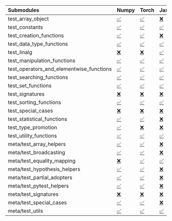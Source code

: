 | Submodules                               | Numpy                                                                                                                           | Torch                                                                                                                           | Jax                                                                                                                             | Tensorflow                                                                                                                      |
|:-----------------------------------------|:--------------------------------------------------------------------------------------------------------------------------------|:--------------------------------------------------------------------------------------------------------------------------------|:--------------------------------------------------------------------------------------------------------------------------------|:--------------------------------------------------------------------------------------------------------------------------------|
| test_array_object                        | <a href="https://github.com/unifyai/ivy/runs/8252723634?check_suite_focus=true" rel="noopener noreferrer" target="_blank">✅</a> | <a href="https://github.com/unifyai/ivy/runs/8252728279?check_suite_focus=true" rel="noopener noreferrer" target="_blank">✅</a> | <a href="https://github.com/unifyai/ivy/runs/8252733250?check_suite_focus=true" rel="noopener noreferrer" target="_blank">❌</a> | <a href="https://github.com/unifyai/ivy/runs/8252737710?check_suite_focus=true" rel="noopener noreferrer" target="_blank">✅</a> |
| test_constants                           | <a href="https://github.com/unifyai/ivy/runs/8252723796?check_suite_focus=true" rel="noopener noreferrer" target="_blank">✅</a> | <a href="https://github.com/unifyai/ivy/runs/8252728575?check_suite_focus=true" rel="noopener noreferrer" target="_blank">✅</a> | <a href="https://github.com/unifyai/ivy/runs/8252733434?check_suite_focus=true" rel="noopener noreferrer" target="_blank">✅</a> | <a href="https://github.com/unifyai/ivy/runs/8252737929?check_suite_focus=true" rel="noopener noreferrer" target="_blank">✅</a> |
| test_creation_functions                  | <a href="https://github.com/unifyai/ivy/runs/8252723962?check_suite_focus=true" rel="noopener noreferrer" target="_blank">✅</a> | <a href="https://github.com/unifyai/ivy/runs/8252728716?check_suite_focus=true" rel="noopener noreferrer" target="_blank">✅</a> | <a href="https://github.com/unifyai/ivy/runs/8252733649?check_suite_focus=true" rel="noopener noreferrer" target="_blank">❌</a> | <a href="https://github.com/unifyai/ivy/runs/8252738178?check_suite_focus=true" rel="noopener noreferrer" target="_blank">✅</a> |
| test_data_type_functions                 | <a href="https://github.com/unifyai/ivy/runs/8252724147?check_suite_focus=true" rel="noopener noreferrer" target="_blank">✅</a> | <a href="https://github.com/unifyai/ivy/runs/8252728900?check_suite_focus=true" rel="noopener noreferrer" target="_blank">✅</a> | <a href="https://github.com/unifyai/ivy/runs/8252733850?check_suite_focus=true" rel="noopener noreferrer" target="_blank">✅</a> | <a href="https://github.com/unifyai/ivy/runs/8252738339?check_suite_focus=true" rel="noopener noreferrer" target="_blank">✅</a> |
| test_linalg                              | <a href="https://github.com/unifyai/ivy/runs/8252724350?check_suite_focus=true" rel="noopener noreferrer" target="_blank">❌</a> | <a href="https://github.com/unifyai/ivy/runs/8252729137?check_suite_focus=true" rel="noopener noreferrer" target="_blank">❌</a> | <a href="https://github.com/unifyai/ivy/runs/8252734145?check_suite_focus=true" rel="noopener noreferrer" target="_blank">✅</a> | <a href="https://github.com/unifyai/ivy/runs/8252738518?check_suite_focus=true" rel="noopener noreferrer" target="_blank">❌</a> |
| test_manipulation_functions              | <a href="https://github.com/unifyai/ivy/runs/8252724550?check_suite_focus=true" rel="noopener noreferrer" target="_blank">✅</a> | <a href="https://github.com/unifyai/ivy/runs/8252729288?check_suite_focus=true" rel="noopener noreferrer" target="_blank">✅</a> | <a href="https://github.com/unifyai/ivy/runs/8252734418?check_suite_focus=true" rel="noopener noreferrer" target="_blank">✅</a> | <a href="https://github.com/unifyai/ivy/runs/8252738799?check_suite_focus=true" rel="noopener noreferrer" target="_blank">✅</a> |
| test_operators_and_elementwise_functions | <a href="https://github.com/unifyai/ivy/runs/8252724694?check_suite_focus=true" rel="noopener noreferrer" target="_blank">✅</a> | <a href="https://github.com/unifyai/ivy/runs/8252729556?check_suite_focus=true" rel="noopener noreferrer" target="_blank">✅</a> | <a href="https://github.com/unifyai/ivy/runs/8252734646?check_suite_focus=true" rel="noopener noreferrer" target="_blank">✅</a> | <a href="https://github.com/unifyai/ivy/runs/8252738982?check_suite_focus=true" rel="noopener noreferrer" target="_blank">✅</a> |
| test_searching_functions                 | <a href="https://github.com/unifyai/ivy/runs/8252724858?check_suite_focus=true" rel="noopener noreferrer" target="_blank">✅</a> | <a href="https://github.com/unifyai/ivy/runs/8252729728?check_suite_focus=true" rel="noopener noreferrer" target="_blank">✅</a> | <a href="https://github.com/unifyai/ivy/runs/8252734861?check_suite_focus=true" rel="noopener noreferrer" target="_blank">✅</a> | <a href="https://github.com/unifyai/ivy/runs/8252739143?check_suite_focus=true" rel="noopener noreferrer" target="_blank">✅</a> |
| test_set_functions                       | <a href="https://github.com/unifyai/ivy/runs/8252725023?check_suite_focus=true" rel="noopener noreferrer" target="_blank">✅</a> | <a href="https://github.com/unifyai/ivy/runs/8252729890?check_suite_focus=true" rel="noopener noreferrer" target="_blank">✅</a> | <a href="https://github.com/unifyai/ivy/runs/8252735082?check_suite_focus=true" rel="noopener noreferrer" target="_blank">✅</a> | <a href="https://github.com/unifyai/ivy/runs/8252739296?check_suite_focus=true" rel="noopener noreferrer" target="_blank">✅</a> |
| test_signatures                          | <a href="https://github.com/unifyai/ivy/runs/8252725172?check_suite_focus=true" rel="noopener noreferrer" target="_blank">❌</a> | <a href="https://github.com/unifyai/ivy/runs/8252730102?check_suite_focus=true" rel="noopener noreferrer" target="_blank">❌</a> | <a href="https://github.com/unifyai/ivy/runs/8252735279?check_suite_focus=true" rel="noopener noreferrer" target="_blank">❌</a> | <a href="https://github.com/unifyai/ivy/runs/8252739486?check_suite_focus=true" rel="noopener noreferrer" target="_blank">❌</a> |
| test_sorting_functions                   | <a href="https://github.com/unifyai/ivy/runs/8252725325?check_suite_focus=true" rel="noopener noreferrer" target="_blank">✅</a> | <a href="https://github.com/unifyai/ivy/runs/8252730275?check_suite_focus=true" rel="noopener noreferrer" target="_blank">✅</a> | <a href="https://github.com/unifyai/ivy/runs/8252735468?check_suite_focus=true" rel="noopener noreferrer" target="_blank">✅</a> | <a href="https://github.com/unifyai/ivy/runs/8252739639?check_suite_focus=true" rel="noopener noreferrer" target="_blank">✅</a> |
| test_special_cases                       | <a href="https://github.com/unifyai/ivy/runs/8252725507?check_suite_focus=true" rel="noopener noreferrer" target="_blank">❌</a> | <a href="https://github.com/unifyai/ivy/runs/8252730492?check_suite_focus=true" rel="noopener noreferrer" target="_blank">❌</a> | <a href="https://github.com/unifyai/ivy/runs/8252735616?check_suite_focus=true" rel="noopener noreferrer" target="_blank">❌</a> | <a href="https://github.com/unifyai/ivy/runs/8252739849?check_suite_focus=true" rel="noopener noreferrer" target="_blank">❌</a> |
| test_statistical_functions               | <a href="https://github.com/unifyai/ivy/runs/8252725672?check_suite_focus=true" rel="noopener noreferrer" target="_blank">✅</a> | <a href="https://github.com/unifyai/ivy/runs/8252730755?check_suite_focus=true" rel="noopener noreferrer" target="_blank">✅</a> | <a href="https://github.com/unifyai/ivy/runs/8252735837?check_suite_focus=true" rel="noopener noreferrer" target="_blank">❌</a> | <a href="https://github.com/unifyai/ivy/runs/8252740108?check_suite_focus=true" rel="noopener noreferrer" target="_blank">❌</a> |
| test_type_promotion                      | <a href="https://github.com/unifyai/ivy/runs/8252726010?check_suite_focus=true" rel="noopener noreferrer" target="_blank">✅</a> | <a href="https://github.com/unifyai/ivy/runs/8252730935?check_suite_focus=true" rel="noopener noreferrer" target="_blank">❌</a> | <a href="https://github.com/unifyai/ivy/runs/8252736012?check_suite_focus=true" rel="noopener noreferrer" target="_blank">❌</a> | <a href="https://github.com/unifyai/ivy/runs/8252740268?check_suite_focus=true" rel="noopener noreferrer" target="_blank">❌</a> |
| test_utility_functions                   | <a href="https://github.com/unifyai/ivy/runs/8252726300?check_suite_focus=true" rel="noopener noreferrer" target="_blank">✅</a> | <a href="https://github.com/unifyai/ivy/runs/8252731095?check_suite_focus=true" rel="noopener noreferrer" target="_blank">✅</a> | <a href="https://github.com/unifyai/ivy/runs/8252736175?check_suite_focus=true" rel="noopener noreferrer" target="_blank">✅</a> | <a href="https://github.com/unifyai/ivy/runs/8252740529?check_suite_focus=true" rel="noopener noreferrer" target="_blank">✅</a> |
| meta/test_array_helpers                  | <a href="https://github.com/unifyai/ivy/runs/8252726557?check_suite_focus=true" rel="noopener noreferrer" target="_blank">✅</a> | <a href="https://github.com/unifyai/ivy/runs/8252731279?check_suite_focus=true" rel="noopener noreferrer" target="_blank">✅</a> | <a href="https://github.com/unifyai/ivy/runs/8252736303?check_suite_focus=true" rel="noopener noreferrer" target="_blank">❌</a> | <a href="https://github.com/unifyai/ivy/runs/8252740683?check_suite_focus=true" rel="noopener noreferrer" target="_blank">✅</a> |
| meta/test_broadcasting                   | <a href="https://github.com/unifyai/ivy/runs/8252726768?check_suite_focus=true" rel="noopener noreferrer" target="_blank">✅</a> | <a href="https://github.com/unifyai/ivy/runs/8252731478?check_suite_focus=true" rel="noopener noreferrer" target="_blank">✅</a> | <a href="https://github.com/unifyai/ivy/runs/8252736466?check_suite_focus=true" rel="noopener noreferrer" target="_blank">❌</a> | <a href="https://github.com/unifyai/ivy/runs/8252740826?check_suite_focus=true" rel="noopener noreferrer" target="_blank">✅</a> |
| meta/test_equality_mapping               | <a href="https://github.com/unifyai/ivy/runs/8252726943?check_suite_focus=true" rel="noopener noreferrer" target="_blank">❌</a> | <a href="https://github.com/unifyai/ivy/runs/8252731666?check_suite_focus=true" rel="noopener noreferrer" target="_blank">✅</a> | <a href="https://github.com/unifyai/ivy/runs/8252736646?check_suite_focus=true" rel="noopener noreferrer" target="_blank">✅</a> | <a href="https://github.com/unifyai/ivy/runs/8252741042?check_suite_focus=true" rel="noopener noreferrer" target="_blank">✅</a> |
| meta/test_hypothesis_helpers             | <a href="https://github.com/unifyai/ivy/runs/8252727100?check_suite_focus=true" rel="noopener noreferrer" target="_blank">✅</a> | <a href="https://github.com/unifyai/ivy/runs/8252731940?check_suite_focus=true" rel="noopener noreferrer" target="_blank">✅</a> | <a href="https://github.com/unifyai/ivy/runs/8252736832?check_suite_focus=true" rel="noopener noreferrer" target="_blank">❌</a> | <a href="https://github.com/unifyai/ivy/runs/8252741208?check_suite_focus=true" rel="noopener noreferrer" target="_blank">✅</a> |
| meta/test_partial_adopters               | <a href="https://github.com/unifyai/ivy/runs/8252727312?check_suite_focus=true" rel="noopener noreferrer" target="_blank">✅</a> | <a href="https://github.com/unifyai/ivy/runs/8252732156?check_suite_focus=true" rel="noopener noreferrer" target="_blank">✅</a> | <a href="https://github.com/unifyai/ivy/runs/8252736982?check_suite_focus=true" rel="noopener noreferrer" target="_blank">❌</a> | <a href="https://github.com/unifyai/ivy/runs/8252741422?check_suite_focus=true" rel="noopener noreferrer" target="_blank">✅</a> |
| meta/test_pytest_helpers                 | <a href="https://github.com/unifyai/ivy/runs/8252727464?check_suite_focus=true" rel="noopener noreferrer" target="_blank">✅</a> | <a href="https://github.com/unifyai/ivy/runs/8252732366?check_suite_focus=true" rel="noopener noreferrer" target="_blank">✅</a> | <a href="https://github.com/unifyai/ivy/runs/8252737114?check_suite_focus=true" rel="noopener noreferrer" target="_blank">❌</a> | <a href="https://github.com/unifyai/ivy/runs/8252741645?check_suite_focus=true" rel="noopener noreferrer" target="_blank">✅</a> |
| meta/test_signatures                     | <a href="https://github.com/unifyai/ivy/runs/8252727695?check_suite_focus=true" rel="noopener noreferrer" target="_blank">❌</a> | <a href="https://github.com/unifyai/ivy/runs/8252732605?check_suite_focus=true" rel="noopener noreferrer" target="_blank">❌</a> | <a href="https://github.com/unifyai/ivy/runs/8252737256?check_suite_focus=true" rel="noopener noreferrer" target="_blank">❌</a> | <a href="https://github.com/unifyai/ivy/runs/8252741808?check_suite_focus=true" rel="noopener noreferrer" target="_blank">❌</a> |
| meta/test_special_cases                  | <a href="https://github.com/unifyai/ivy/runs/8252727876?check_suite_focus=true" rel="noopener noreferrer" target="_blank">✅</a> | <a href="https://github.com/unifyai/ivy/runs/8252732823?check_suite_focus=true" rel="noopener noreferrer" target="_blank">✅</a> | <a href="https://github.com/unifyai/ivy/runs/8252737414?check_suite_focus=true" rel="noopener noreferrer" target="_blank">❌</a> | <a href="https://github.com/unifyai/ivy/runs/8252741997?check_suite_focus=true" rel="noopener noreferrer" target="_blank">✅</a> |
| meta/test_utils                          | <a href="https://github.com/unifyai/ivy/runs/8252728064?check_suite_focus=true" rel="noopener noreferrer" target="_blank">✅</a> | <a href="https://github.com/unifyai/ivy/runs/8252733046?check_suite_focus=true" rel="noopener noreferrer" target="_blank">✅</a> | <a href="https://github.com/unifyai/ivy/runs/8252737547?check_suite_focus=true" rel="noopener noreferrer" target="_blank">✅</a> | <a href="https://github.com/unifyai/ivy/runs/8252742179?check_suite_focus=true" rel="noopener noreferrer" target="_blank">✅</a> |